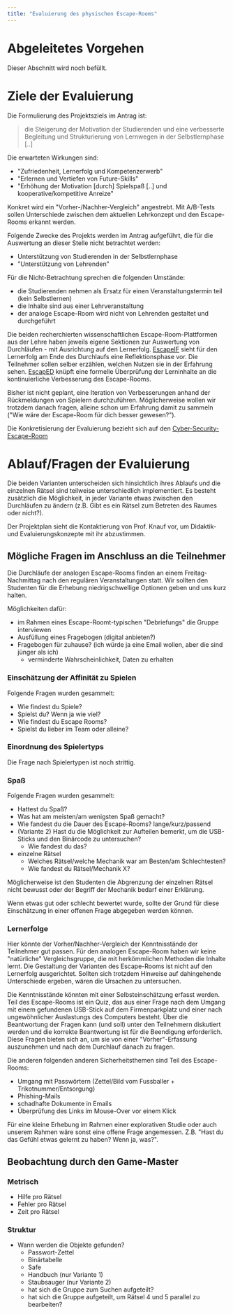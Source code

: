 ```yaml
---
title: "Evaluierung des physischen Escape-Rooms"
---
```


# Abgeleitetes Vorgehen

Dieser Abschnitt wird noch befüllt.

# Ziele der Evaluierung

Die Formulierung des Projektsziels im Antrag ist:

> die Steigerung der Motivation der Studierenden und eine verbesserte Begleitung und Strukturierung von Lernwegen in der Selbstlernphase [..]

Die erwarteten Wirkungen sind:

- "Zufriedenheit, Lernerfolg und Kompetenzerwerb"
- "Erlernen und Vertiefen von Future-Skills"
- "Erhöhung der Motivation [durch] Spielspaß [..] und kooperative/kompetitive Anreize"

Konkret wird ein "Vorher-/Nachher-Vergleich" angestrebt. Mit A/B-Tests sollen Unterschiede zwischen dem aktuellen Lehrkonzept und den Escape-Rooms erkannt werden.

Folgende Zwecke des Projekts werden im Antrag aufgeführt, die für die Auswertung an dieser Stelle nicht betrachtet werden:

- Unterstützung von Studierenden in der Selbstlernphase
- "Unterstützung von Lehrenden"

Für die Nicht-Betrachtung sprechen die folgenden Umstände:

- die Studierenden nehmen als Ersatz für einen Veranstaltungstermin teil (kein Selbstlernen)
- die Inhalte sind aus einer Lehrveranstaltung
- der analoge Escape-Room wird nicht von Lehrenden gestaltet und durchgeführt


Die beiden recherchierten wissenschaftlichen Escape-Room-Plattformen aus der Lehre haben jeweils eigene Sektionen zur Auswertung von Durchläufen - mit Ausrichtung auf den Lernerfolg.
[EscapeIF](../research/design.md#escapeif) sieht für den Lernerfolg am Ende des Durchlaufs eine Reflektionsphase vor. Die Teilnehmer sollen selber erzählen, welchen Nutzen sie in der Erfahrung sehen.
[EscapED](../research/design.md#escaped) knüpft eine formelle Überprüfung der Lerninhalte an die kontinuierliche Verbesserung des Escape-Rooms.

Bisher ist nicht geplant, eine Iteration von Verbesserungen anhand der Rückmeldungen von Spielern durchzuführen. Möglicherweise wollen wir trotzdem danach fragen, alleine schon um Erfahrung damit zu sammeln ("Wie wäre der Escape-Room für dich besser gewesen?").

Die Konkretisierung der Evaluierung bezieht sich auf den [Cyber-Security-Escape-Room](cyber_security/readme.md)

# Ablauf/Fragen der Evaluierung

Die beiden Varianten unterscheiden sich hinsichtlich ihres Ablaufs und die einzelnen Rätsel sind teilweise unterschiedlich implementiert. Es besteht zusätzlich die Möglichkeit, in jeder Variante etwas zwischen den Durchläufen zu ändern (z.B. Gibt es ein Rätsel zum Betreten des Raumes oder nicht?).

Der Projektplan sieht die Kontaktierung von Prof. Knauf vor, um Didaktik- und Evaluierungskonzepte mit ihr abzustimmen.

## Mögliche Fragen im Anschluss an die Teilnehmer

Die Durchläufe der analogen Escape-Rooms finden an einem Freitag-Nachmittag nach den regulären Veranstaltungen statt.
Wir sollten den Studenten für die Erhebung niedrigschwellige Optionen geben und uns kurz halten.

Möglichkeiten dafür:

- im Rahmen eines Escape-Roomt-typischen "Debriefungs" die Gruppe interviewen
- Ausfüllung eines Fragebogen (digital anbieten?)
- Fragebogen für zuhause? (ich würde ja eine Email wollen, aber die sind jünger als ich)
	- verminderte Wahrscheinlichkeit, Daten zu erhalten

### Einschätzung der Affinität zu Spielen

Folgende Fragen wurden gesammelt:

- Wie findest du Spiele?
- Spielst du? Wenn ja wie viel?
- Wie findest du Escape Rooms?
- Spielst du lieber im Team oder alleine?

### Einordnung des Spielertyps

Die Frage nach Spielertypen ist noch strittig.

### Spaß

Folgende Fragen wurden gesammelt:

- Hattest du Spaß?
- Was hat am meisten/am wenigsten Spaß gemacht?
- Wie fandest du die Dauer des Escape-Rooms? lange/kurz/passend
- (Variante 2) Hast du die Möglichkeit zur Aufteilen bemerkt, um die USB-Sticks und den Binärcode zu untersuchen?
	- Wie fandest du das?
- einzelne Rätsel
	- Welches Rätsel/welche Mechanik war am Besten/am Schlechtesten?
	- Wie fandest du Rätsel/Mechanik X?

Möglicherweise ist den Studenten die Abgrenzung der einzelnen Rätsel nicht bewusst oder der Begriff der Mechanik bedarf einer Erklärung.

Wenn etwas gut oder schlecht bewertet wurde, sollte der Grund für diese Einschätzung in einer offenen Frage abgegeben werden können.

### Lernerfolge

Hier könnte der Vorher/Nachher-Vergleich der Kenntnisstände der Teilnehmer gut passen. Für den analogen Escape-Room haben wir keine "natürliche" Vergleichsgruppe, die mit herkömmlichen Methoden die Inhalte lernt.
Die Gestaltung der Varianten des Escape-Rooms ist nicht auf den Lernerfolg ausgerichtet. Sollten sich trotzdem Hinweise auf dahingehende Unterschiede ergeben, wären die Ursachen zu untersuchen.

Die Kenntnisstände könnten mit einer Selbsteinschätzung erfasst werden. Teil des Escape-Rooms ist ein Quiz, das aus einer Frage nach dem Umgang mit einem gefundenen USB-Stick auf dem Firmenparkplatz und einer nach ungewöhnlicher Auslastungs des Computers besteht. Über die Beantwortung der Fragen kann (und soll) unter den Teilnehmern diskutiert werden und die korrekte Beantwortung ist für die Beendigung erforderlich.
Diese Fragen bieten sich an, um sie von einer "Vorher"-Erfassung auszunehmen und nach dem Durchlauf danach zu fragen.

Die anderen folgenden anderen Sicherheitsthemen sind Teil des Escape-Rooms:

- Umgang mit Passwörtern (Zettel/Bild vom Fussballer + Trikotnummer/Entsorgung)
- Phishing-Mails
- schadhafte Dokumente in Emails
- Überprüfung des Links im Mouse-Over vor einem Klick

Für eine kleine Erhebung im Rahmen einer explorativen Studie oder auch unserem Rahmen wäre sonst eine offene Frage angemessen.
Z.B. "Hast du das Gefühl etwas gelernt zu haben? Wenn ja, was?".

## Beobachtung durch den Game-Master

### Metrisch

- Hilfe pro Rätsel
- Fehler pro Rätsel
- Zeit pro Rätsel

### Struktur

- Wann werden die Objekte gefunden?
	- Passwort-Zettel
	- Binärtabelle
	- Safe
	- Handbuch (nur Variante 1)
	- Staubsauger (nur Variante 2)
	- hat sich die Gruppe zum Suchen aufgeteilt?
	- hat sich die Gruppe aufgeteilt, um Rätsel 4 und 5 parallel zu bearbeiten?
